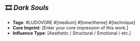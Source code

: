 ## 🎞️ *Dark Souls*
- **Tags**: #LUDOVORE #[medium] #[tone/theme] #[technique]
- **Core Imprint**: [Enter your core impression of this work.]
- **Influence Type**: [Aesthetic / Structural / Emotional / etc.]
